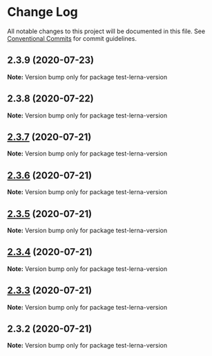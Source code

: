 # Change Log

All notable changes to this project will be documented in this file.
See [Conventional Commits](https://conventionalcommits.org) for commit guidelines.

## 2.3.9 (2020-07-23)

**Note:** Version bump only for package test-lerna-version





## 2.3.8 (2020-07-22)

**Note:** Version bump only for package test-lerna-version





## [2.3.7](https://github.com/vydimitrov/test-lerna-version/compare/v2.3.6...v2.3.7) (2020-07-21)

**Note:** Version bump only for package test-lerna-version





## [2.3.6](https://github.com/vydimitrov/test-lerna-version/compare/v2.3.5...v2.3.6) (2020-07-21)

**Note:** Version bump only for package test-lerna-version





## [2.3.5](https://github.com/vydimitrov/test-lerna-version/compare/v2.3.4...v2.3.5) (2020-07-21)

**Note:** Version bump only for package test-lerna-version





## [2.3.4](https://github.com/vydimitrov/test-lerna-version/compare/v2.3.3...v2.3.4) (2020-07-21)

**Note:** Version bump only for package test-lerna-version





## [2.3.3](https://github.com/vydimitrov/test-lerna-version/compare/v2.3.2...v2.3.3) (2020-07-21)

**Note:** Version bump only for package test-lerna-version





## 2.3.2 (2020-07-21)

**Note:** Version bump only for package test-lerna-version
